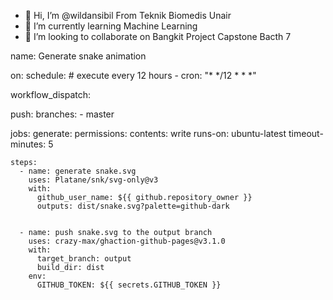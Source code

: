 - 👋 Hi, I’m @wildansibil From Teknik Biomedis Unair
- 🌱 I’m currently learning Machine Learning 
- 💞️ I’m looking to collaborate on Bangkit Project Capstone Bacth 7


name: Generate snake animation

on:
  schedule: # execute every 12 hours
    - cron: "* */12 * * *"

  workflow_dispatch:

  push:
    branches:
    - master

jobs:
  generate:
    permissions:
      contents: write
    runs-on: ubuntu-latest
    timeout-minutes: 5

    steps:
      - name: generate snake.svg
        uses: Platane/snk/svg-only@v3
        with:
          github_user_name: ${{ github.repository_owner }}
          outputs: dist/snake.svg?palette=github-dark


      - name: push snake.svg to the output branch
        uses: crazy-max/ghaction-github-pages@v3.1.0
        with:
          target_branch: output
          build_dir: dist
        env:
          GITHUB_TOKEN: ${{ secrets.GITHUB_TOKEN }}
<!---
wildansibil/wildansibil is a ✨ special ✨ repository because its `README.md` (this file) appears on your GitHub profile.
You can click the Preview link to take a look at your changes.
--->
